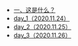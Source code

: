   - [一、这是什么？](/README.md)
  - [day_1（2020.11.24）](/2020_11_24.md)
  - [day_2（2020.11.25）](/2020_11_25.md)
  - [day_3（2020.11.26）](/2020_11_26.md)

